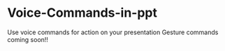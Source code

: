 # Voice-Commands-in-ppt
Use voice commands for action on your presentation 
Gesture commands coming soon!!
